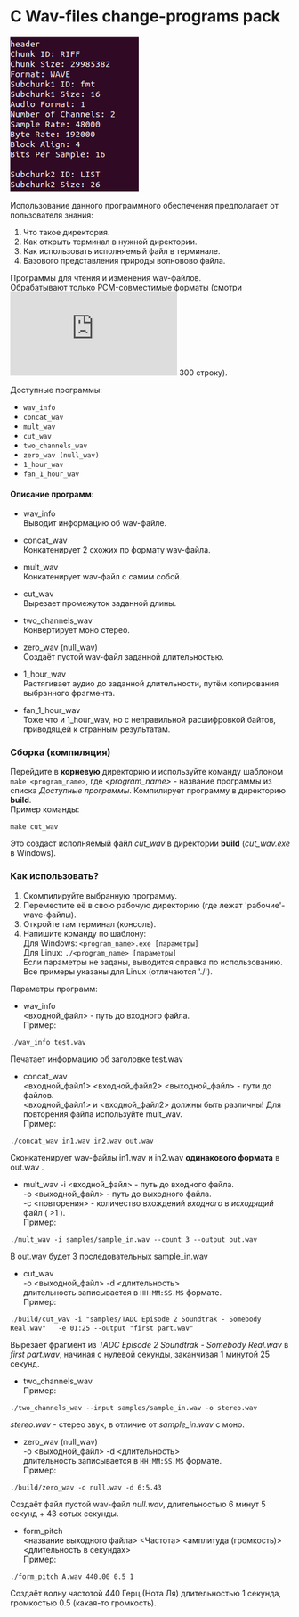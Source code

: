 # C Wav-files change-programs pack

![LOGO](https://github.com/ferrovovan/C-wave-change-pack/blob/main/Logo.png)

Использование данного программного обеспечения предполагает от пользователя  знания:  
1. Что такое директория.
2. Как открыть терминал в нужной директории.
3. Как использовать исполняемый файл в терминале.
4. Базового представления природы волновово файла.
  
Программы для чтения и изменения wav-файлов.  
Обрабатывают только PCM-совместимые форматы (смотри ![WAVE Specifications/rfc2361.txt](https://github.com/ferrovovan/C-wave-change-pack/blob/update_readme/WAVE%20Specifications/rfc2361.txt)  300 строку).  
  
Доступные программы:
- `wav_info`
- `concat_wav`
- `mult_wav`
- `cut_wav`
- `two_channels_wav`
- `zero_wav (null_wav)`
- `1_hour_wav`
- `fan_1_hour_wav`

#### Описание программ:
- wav_info  
Выводит информацию об wav-файле.

- concat_wav  
Конкатенирует 2 схожих по формату wav-файла.

- mult_wav  
Конкатенирует wav-файл с самим собой.

- cut_wav  
Вырезает промежуток заданной длины.

- two_channels_wav  
Конвертирует моно стерео.

- zero_wav (null_wav)  
Создаёт пустой wav-файл заданной длительностью.

- 1_hour_wav  
Растягивает аудио до заданной длительности, путём копирования выбранного фрагмента.  

- fan_1_hour_wav  
Тоже что и 1_hour_wav, но с неправильной расшифровкой байтов, приводящей к странным результатам.



### Сборка (компиляция)
Перейдите в **корневую** директорию и используйте команду шаблоном `make <program_name>`, где *<program_name>* - название программы из списка *Доступные программы*. Компилирует программу в директорию **build**.   
Пример команды:
```
make cut_wav
```
Это создаст исполняемый файл *cut_wav* в директории **build** (*cut_wav.exe* в Windows).  

### Как использовать?
1. Скомпилируйте выбранную программу.
2. Переместите её в свою рабочую директорию (где лежат 'рабочие'-wave-файлы).
3. Откройте там терминал (консоль).
4. Напишите команду по шаблону:  
Для Windows: `<program_name>.exe [параметры]`  
Для Linux: `./<program_name> [параметры]`  
Если параметры не заданы, выводится справка по использованию.  
Все примеры указаны для Linux (отличаются './').
  
Параметры программ:
- wav_info  
<входной_файл> - путь до входного файла.  
Пример:  
```
./wav_info test.wav
```
Печатает информацию об заголовке test.wav  
  
- concat_wav  
 <входной_файл1> <входной_файл2> <выходной_файл> - пути до файлов.  
 <входной_файл1> и <входной_файл2> должны быть различны! Для повторения файла используйте mult_wav.  
Пример:  
```
./concat_wav in1.wav in2.wav out.wav
```
Сконкатенирует wav-файлы in1.wav и in2.wav **одинакового формата** в out.wav .  
  
- mult_wav
-i <входной_файл> - путь до входного файла.  
-o <выходной_файл> - путь до выходного файла.  
-c <повторения> - количество вхождений *входного* в *исходящий* файл ( >1 ).  
Пример:  
```
./mult_wav -i samples/sample_in.wav --count 3 --output out.wav
```
В out.wav будет 3 последовательных sample_in.wav
  
  
- cut_wav  
-o <выходной_файл> -d <длительность>   
длительность записывается в `HH:MM:SS.MS` формате.  
Пример:  
```
./build/cut_wav -i "samples/TADC Episode 2 Soundtrak - Somebody Real.wav"   -e 01:25 --output "first part.wav"
```
Вырезает фрагмент из *TADC Episode 2 Soundtrak - Somebody Real.wav* в *first part.wav*, начиная с нулевой секунды, заканчивая 1 минутой 25 секунд.  


- two_channels_wav  
Пример:  
```
./two_channels_wav --input samples/sample_in.wav -o stereo.wav
```
*stereo.wav* - стерео звук, в отличие от *sample_in.wav* с моно.  
  
- zero_wav (null_wav)  
-o <выходной_файл> -d <длительность>   
длительность записывается в `HH:MM:SS.MS` формате.  
Пример:  
```
./build/zero_wav -o null.wav -d 6:5.43
```
Создаёт файл пустой wav-файл *null.wav*, длительностью 6 минут 5 секунд + 43 сотых секунды.  
  
- form_pitch  
<название выходного файла> <Частота> <амплитуда (громкость)> <длительность в секундах>  
Пример:  
```
./form_pitch A.wav 440.00 0.5 1
```
Создаёт волну частотой 440 Герц (Нота Ля) длительностью 1 секунда, громкостью 0.5 (какая-то громкость).  
